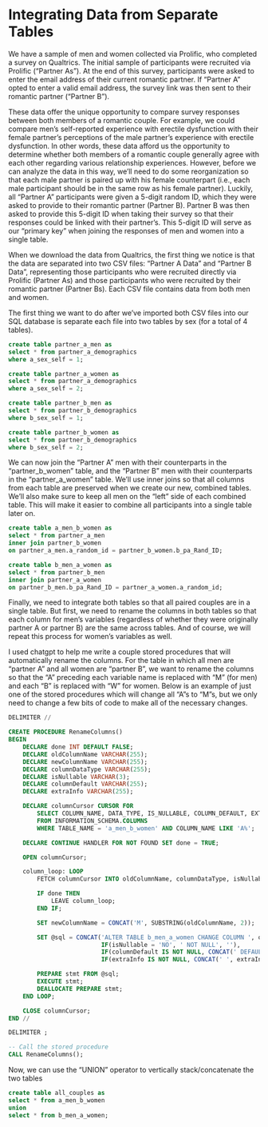 # Integrating Data from Separate Tables

We have a sample of men and women collected via Prolific, who completed a survey on Qualtrics. The initial sample of participants were recruited via Prolific (“Partner As”). At the end of this survey, participants were asked to enter the email address of their current romantic partner. If “Partner A” opted to enter a valid email address, the survey link was then sent to their romantic partner (“Partner B”). 

These data offer the unique opportunity to compare survey responses between both members of a romantic couple. For example, we could compare men’s self-reported experience with erectile dysfunction with their female partner’s perceptions of the male partner’s experience with erectile dysfunction. In other words, these data afford us the opportunity to determine whether both members of a romantic couple generally agree with each other regarding various relationship experiences. However, before we can analyze the data in this way, we’ll need to do some reorganization so that each male partner is paired up with his female counterpart (i.e., each male participant should be in the same row as his female partner). Luckily, all “Partner A” participants were given a 5-digit random ID, which they were asked to provide to their romantic partner (Partner B). Partner B was then asked to provide this 5-digit ID when taking their survey so that their responses could be linked with their partner’s. This 5-digit ID will serve as our “primary key” when joining the responses of men and women into a single table.

When we download the data from Qualtrics, the first thing we notice is that the data are separated into two CSV files: “Partner A Data” and “Partner B Data”, representing those participants who were recruited directly via Prolific (Partner As) and those participants who were recruited by their romantic partner (Partner Bs). Each CSV file contains data from both men and women. 

The first thing we want to do after we’ve imported both CSV files into our SQL database is separate each file into two tables by sex (for a total of 4 tables). 

```sql
create table partner_a_men as
select * from partner_a_demographics
where a_sex_self = 1; 

create table partner_a_women as
select * from partner_a_demographics
where a_sex_self = 2; 

create table partner_b_men as
select * from partner_b_demographics
where b_sex_self = 1; 

create table partner_b_women as
select * from partner_b_demographics
where b_sex_self = 2;
```

We can now join the “Partner A” men with their counterparts in the “partner_b_women” table, and the “Partner B” men with their counterparts in the “partner_a_women” table. We’ll use inner joins so that all columns from each table are preserved when we create our new, combined tables. We’ll also make sure to keep all men on the “left” side of each combined table. This will make it easier to combine all participants into a single table later on.


```sql
create table a_men_b_women as 
select * from partner_a_men
inner join partner_b_women
on partner_a_men.a_random_id = partner_b_women.b_pa_Rand_ID;

create table b_men_a_women as
select * from partner_b_men
inner join partner_a_women
on partner_b_men.b_pa_Rand_ID = partner_a_women.a_random_id;
```
Finally, we need to integrate both tables so that all paired couples are in a single table. But first, we need to rename the columns in both tables so that each column for men’s variables (regardless of whether they were originally partner A or partner B) are the same across tables. And of course, we will repeat this process for women’s variables as well. 

I used chatgpt to help me write a couple stored procedures that will automatically rename the columns. For the table in which all men are “partner A” and all women are “partner B”, we want to rename the columns so that the “A” preceding each variable name is replaced with “M” (for men) and each “B” is replaced with “W” for women. Below is an example of just one of the stored procedures which will change all “A”s to “M”s, but we only need to change a few bits of code to make all of the necessary changes.

```sql
DELIMITER //

CREATE PROCEDURE RenameColumns()
BEGIN
    DECLARE done INT DEFAULT FALSE;
    DECLARE oldColumnName VARCHAR(255);
    DECLARE newColumnName VARCHAR(255);
    DECLARE columnDataType VARCHAR(255);
    DECLARE isNullable VARCHAR(3);
    DECLARE columnDefault VARCHAR(255);
    DECLARE extraInfo VARCHAR(255);

    DECLARE columnCursor CURSOR FOR
        SELECT COLUMN_NAME, DATA_TYPE, IS_NULLABLE, COLUMN_DEFAULT, EXTRA
        FROM INFORMATION_SCHEMA.COLUMNS
        WHERE TABLE_NAME = 'a_men_b_women' AND COLUMN_NAME LIKE 'A%';

    DECLARE CONTINUE HANDLER FOR NOT FOUND SET done = TRUE;

    OPEN columnCursor;

    column_loop: LOOP
        FETCH columnCursor INTO oldColumnName, columnDataType, isNullable, columnDefault, extraInfo;

        IF done THEN
            LEAVE column_loop;
        END IF;

        SET newColumnName = CONCAT('M', SUBSTRING(oldColumnName, 2));

        SET @sql = CONCAT('ALTER TABLE b_men_a_women CHANGE COLUMN ', oldColumnName, ' ', newColumnName, ' ', columnDataType,
                          IF(isNullable = 'NO', ' NOT NULL', ''),
                          IF(columnDefault IS NOT NULL, CONCAT(' DEFAULT ', QUOTE(columnDefault)), ''),
                          IF(extraInfo IS NOT NULL, CONCAT(' ', extraInfo), ''));

        PREPARE stmt FROM @sql;
        EXECUTE stmt;
        DEALLOCATE PREPARE stmt;
    END LOOP;

    CLOSE columnCursor;
END //

DELIMITER ;

-- Call the stored procedure
CALL RenameColumns();
```
Now, we can use the “UNION” operator to vertically stack/concatenate the two tables

```sql
create table all_couples as
select * from a_men_b_women
union
select * from b_men_a_women;
```

